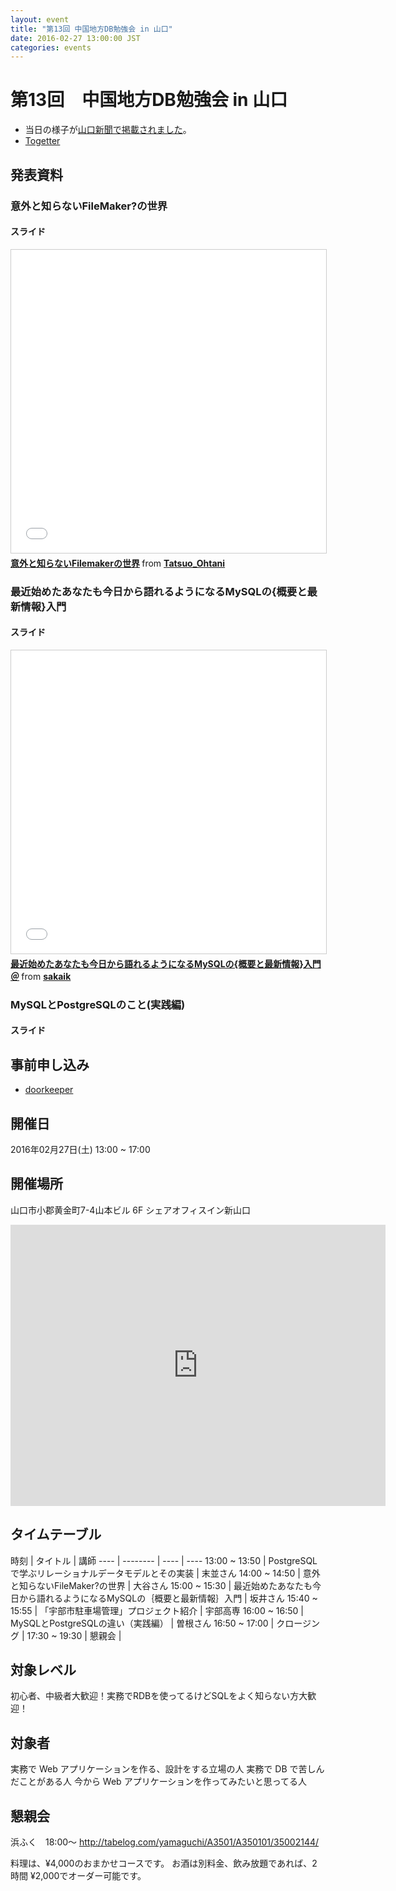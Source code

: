 ```yaml
---
layout: event
title: "第13回 中国地方DB勉強会 in 山口"
date: 2016-02-27 13:00:00 JST
categories: events
---
```


# 第13回　中国地方DB勉強会 in 山口

* 当日の様子が[山口新聞で掲載されました](http://www.minato-yamaguchi.co.jp/yama/news/digest/2016/0228/4p.html)。
* [Togetter](http://togetter.com/li/944371)

## 発表資料

### 意外と知らないFileMaker?の世界

#### スライド
<iframe src="//www.slideshare.net/slideshow/embed_code/key/15Zc7yweGgXYek" width="595" height="485" frameborder="0" marginwidth="0" marginheight="0" scrolling="no" style="border:1px solid #CCC; border-width:1px; margin-bottom:5px; max-width: 100%;" allowfullscreen> </iframe> <div style="margin-bottom:5px"> <strong> <a href="//www.slideshare.net/Tatsuo_Ohtani/filemaker-59961154" title="意外と知らないFilemakerの世界" target="_blank">意外と知らないFilemakerの世界</a> </strong> from <strong><a href="//www.slideshare.net/Tatsuo_Ohtani" target="_blank">Tatsuo_Ohtani</a></strong> </div>

### 最近始めたあなたも今日から語れるようになるMySQLの{概要と最新情報}入門

#### スライド
<iframe src="//www.slideshare.net/slideshow/embed_code/key/JdmrIJI2LG82pH" width="595" height="485" frameborder="0" marginwidth="0" marginheight="0" scrolling="no" style="border:1px solid #CCC; border-width:1px; margin-bottom:5px; max-width: 100%;" allowfullscreen> </iframe> <div style="margin-bottom:5px"> <strong> <a href="//www.slideshare.net/sakaik/mysql-59117416" title="最近始めたあなたも今日から語れるようになるMySQLの{概要と最新情報}入門＠" target="_blank">最近始めたあなたも今日から語れるようになるMySQLの{概要と最新情報}入門＠</a> </strong> from <strong><a target="_blank" href="//www.slideshare.net/sakaik">sakaik</a></strong> </div>

### MySQLとPostgreSQLのこと(実践編)

#### スライド
<script async class="speakerdeck-embed" data-id="90b068def4aa40cc87fc2ad71627150d" data-ratio="1.33333333333333" src="//speakerdeck.com/assets/embed.js"></script>

## 事前申し込み

* [doorkeeper](https://dbstudychugoku.doorkeeper.jp/events/35868)

## 開催日
2016年02月27日(土) 13:00 ~ 17:00

## 開催場所　
山口市小郡黄金町7-4山本ビル 6F シェアオフィスイン新山口

<iframe src="https://www.google.com/maps/embed?pb=!1m18!1m12!1m3!1d3304.1327354501022!2d131.39467206443797!3d34.09173992309661!2m3!1f0!2f0!3f0!3m2!1i1024!2i768!4f13.1!3m3!1m2!1s0x354484de11c50cb5%3A0xd21570079cfe3069!2z44CSNzU0LTAwMjEg5bGx5Y-j55yM5bGx5Y-j5biC5bCP6YOh6buE6YeR55S677yX4oiS77yUIOWxseacrOODk-ODqw!5e0!3m2!1sja!2sjp!4v1449298462542" width="600" height="450" frameborder="0" style="border:0" allowfullscreen></iframe>

## タイムテーブル

時刻 | タイトル | 講師
---- | -------- | ---- | ----
13:00 ~ 13:50 | PostgreSQLで学ぶリレーショナルデータモデルとその実装 | 末並さん
14:00 ~ 14:50 | 意外と知らないFileMaker?の世界 | 大谷さん
15:00 ~ 15:30 | 最近始めたあなたも今日から語れるようになるMySQLの｛概要と最新情報｝入門 | 坂井さん
15:40 ~ 15:55 | 「宇部市駐車場管理」プロジェクト紹介 | 宇部高専
16:00 ~ 16:50 | MySQLとPostgreSQLの違い（実践編） | 曽根さん
16:50 ~ 17:00 | クロージング |
17:30 ~ 19:30 | 懇親会 |

## 対象レベル

初心者、中級者大歓迎！実務でRDBを使ってるけどSQLをよく知らない方大歓迎！

## 対象者

実務で Web アプリケーションを作る、設計をする立場の人
実務で DB で苦しんだことがある人
今から Web アプリケーションを作ってみたいと思ってる人

## 懇親会

浜ふく　18:00〜
http://tabelog.com/yamaguchi/A3501/A350101/35002144/

料理は、¥4,000のおまかせコースです。
お酒は別料金、飲み放題であれば、2時間 ¥2,000でオーダー可能です。
